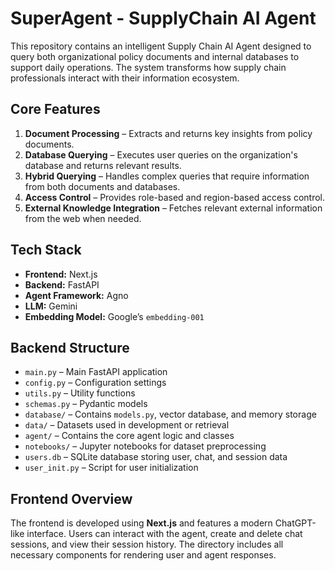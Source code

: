 # SuperAgent - SupplyChain AI Agent

This repository contains an intelligent Supply Chain AI Agent designed to query both organizational policy documents and internal databases to support daily operations. The system transforms how supply chain professionals interact with their information ecosystem.

## Core Features

1. **Document Processing** – Extracts and returns key insights from policy documents.
2. **Database Querying** – Executes user queries on the organization's database and returns relevant results.
3. **Hybrid Querying** – Handles complex queries that require information from both documents and databases.
4. **Access Control** – Provides role-based and region-based access control.
5. **External Knowledge Integration** – Fetches relevant external information from the web when needed.

## Tech Stack

* **Frontend:** Next.js
* **Backend:** FastAPI
* **Agent Framework:** Agno
* **LLM:** Gemini
* **Embedding Model:** Google’s `embedding-001`

## Backend Structure

* `main.py` – Main FastAPI application
* `config.py` – Configuration settings
* `utils.py` – Utility functions
* `schemas.py` – Pydantic models
* `database/` – Contains `models.py`, vector database, and memory storage
* `data/` – Datasets used in development or retrieval
* `agent/` – Contains the core agent logic and classes
* `notebooks/` – Jupyter notebooks for dataset preprocessing
* `users.db` – SQLite database storing user, chat, and session data
* `user_init.py` – Script for user initialization

## Frontend Overview

The frontend is developed using **Next.js** and features a modern ChatGPT-like interface. Users can interact with the agent, create and delete chat sessions, and view their session history. The directory includes all necessary components for rendering user and agent responses.
